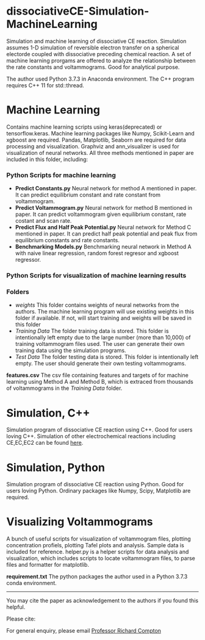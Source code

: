 # dissociativeCE-Simulation-MachineLearning
 Simulation and machine learning of dissociative CE reaction. Simulation assumes 1-D simulation of reversible electron transfer on a spherical electorde coupled with dissociative preceding chemical reaction. A set of machine learning prorgams are offered to analyze the relationship between the rate constants and voltammograms. Good for analytical purpose.  

The author used Python 3.7.3 in Anaconda environment. The C++ program requires C++ 11 for std::thread. 

# Machine Learning 

Contains machine learning scripts using keras(deprecated) or tensorflow.keras. Machine learning packages like Numpy, Scikit-Learn and xgboost are required. Pandas, Matplotlib, Seaborn are required for data processing and visualization. Graphviz and ann_visualizer is used for visualization of neural networks.
All three methods mentioned in paper are included in this folder, including:



### Python Scripts for machine learning

* **Predict Constants.py** Neural network for method A mentioned in paper. It can predict equilibrium constant and rate constant from voltammogram.
* **Predict Voltammogram.py** Neural network for method B mentioned in paper. It can predict voltammogram given equilibrium constant, rate costant and scan rate. 
* **Predict Flux and Half Peak Potential.py** Neural network for Method C mentioned in paper. It can predict half peak potential and peak flux from equilibrium constants and rate constants.
* **Benchmarking Models.py** Benchmarking neural network in Method A with naive linear regression, random forest regresor and xgboost regressor.

### Python Scripts for visualization of machine learning results


### Folders

* *weights* This folder contains weights of neural networks from the authors. The machine learning program will use existing weights in this folder if available. If not, will start training and weights will be saved in this folder
* *Training Data* The folder training data is stored. This folder is intentionally left empty due to the large number (more than 10,000) of training voltammogram files used. The user can generate their own training data using the simulation programs. 
* *Test Data* The folder testing data is stored.  This folder is intentionally left empty. The user should generate their own testing voltammograms.


**features.csv** The csv file containing features and targets of for machine learning using Method A and Method B, which is extraced from thousands of voltammograms in the *Training Data* folder.




# Simulation, C++

Simulation program of dissociative CE reaction using C++. Good for users loving C++. Simulation of other electrochemical reactions including CE,EC,EC2 can be found [here](https://github.com/nmerovingian/CE_Dissociative-CE_EC_EC2_Reaction_Simulation).

# Simulation, Python

Simulation program of dissociative CE reaction using Python. Good for users loving Python. Ordinary packages like Numpy, Scipy, Matplotlib are required. 


# Visualizing Voltammograms
A bunch of useful scripts for visualization of voltammogram files, plotting concentration profiels, plotting Tafel plots and analysis.  Sample data is included for reference. helper.py is a helper scripts for data analysis and visualization, which includes scripts to locate voltammogram files, to parse files and formatter for matplotlib.



**requirement.txt**  The python packages the author used in a Python 3.7.3 conda environment.


___

You may cite the paper as acknowledgement to the authors if you found this helpful. 

Please cite: 


For general enquiry, please email [Professor Richard Compton](mailto:richard.compton@chem.ox.ac.uk)